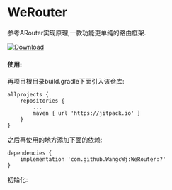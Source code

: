 # WeRouter
参考ARouter实现原理,一款功能更单纯的路由框架.   

[![Download](https://jitpack.io/v/WangcWj/WeRouter.svg) ](https://codeload.github.com/WangcWj/WeRouter/zip/master)


#### 使用:    
再项目根目录build.gradle下面引入该仓库:   

```
allprojects {
	repositories {
		...
		maven { url 'https://jitpack.io' }
	}
}
```   
之后再使用的地方添加下面的依赖:   
```
dependencies {
	implementation 'com.github.WangcWj:WeRouter:?'
}
```

初始化:
```


```
